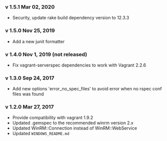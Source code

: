 ### v 1.5.1 Mar 02, 2020 
* Security, update rake build dependency version to 12.3.3

### v 1.5.0 Nov 25, 2019 
* Add a new junit formatter 

### v 1.4.0 Nov 1, 2019 (not released)
* Fix vagrant-serverspec dependencies to work with Vagrant 2.2.6

### v 1.3.0 Sep 24, 2017
* Add new options 'error_no_spec_files' to avoid error when no rspec conf files was found 

### v 1.2.0 Mar 27, 2017
* Provide compatibility with vagrant 1.9.2 
* Updated .gemspec to the recommended winrm version 2.x
* Updated WinRM::Connection instead of WinRM::WebService
* Updated `WINDOWS_README.md`
